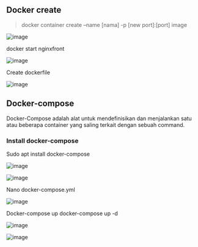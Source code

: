 ## Docker create

> docker container create –name [nama] -p [new port]:[port] image
 
![image](https://user-images.githubusercontent.com/88620315/140649520-cdfbe7ee-a517-49a5-bab6-e5f93e6852f9.png)

docker start nginxfront
 
![image](https://user-images.githubusercontent.com/88620315/140649531-fd40bea9-446c-45d9-8cfe-0f3bde0d684d.png)

Create dockerfile
 
![image](https://user-images.githubusercontent.com/88620315/140649549-8e6b9f0c-bc87-484f-9595-e6c239d9c2a1.png)


## Docker-compose
Docker-Compose adalah alat untuk mendefinisikan dan menjalankan satu atau beberapa container yang saling terkait dengan sebuah command. 
### Install docker-compose
Sudo apt install docker-compose
 
![image](https://user-images.githubusercontent.com/88620315/140649707-785cf9fe-5e7a-4523-bda3-a14d62b40ce3.png)

![image](https://user-images.githubusercontent.com/88620315/140649715-7c4c4638-ab76-49a0-806b-9cf940f38777.png)

 
Nano docker-compose.yml
 
![image](https://user-images.githubusercontent.com/88620315/140649777-b47f5d8f-088b-4af1-bccb-23ee462e234b.png)

Docker-compose up 
 docker-compose up -d
 
![image](https://user-images.githubusercontent.com/88620315/140649791-70856285-4409-47d8-a648-a55e58d1eae1.png)

 
![image](https://user-images.githubusercontent.com/88620315/140649798-47d87807-dc8c-4215-b46b-bf114772f8ae.png)


